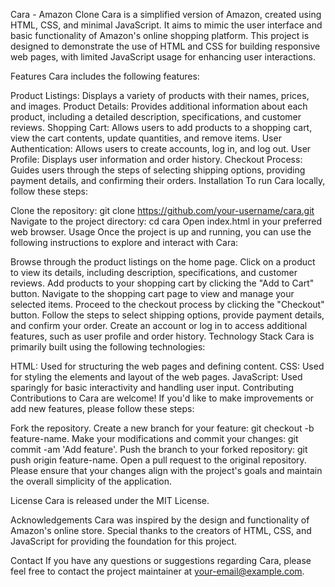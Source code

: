 Cara - Amazon Clone
Cara is a simplified version of Amazon, created using HTML, CSS, and minimal JavaScript. It aims to mimic the user interface and basic functionality of Amazon's online shopping platform. This project is designed to demonstrate the use of HTML and CSS for building responsive web pages, with limited JavaScript usage for enhancing user interactions.

Features
Cara includes the following features:

Product Listings: Displays a variety of products with their names, prices, and images.
Product Details: Provides additional information about each product, including a detailed description, specifications, and customer reviews.
Shopping Cart: Allows users to add products to a shopping cart, view the cart contents, update quantities, and remove items.
User Authentication: Allows users to create accounts, log in, and log out.
User Profile: Displays user information and order history.
Checkout Process: Guides users through the steps of selecting shipping options, providing payment details, and confirming their orders.
Installation
To run Cara locally, follow these steps:

Clone the repository: git clone https://github.com/your-username/cara.git
Navigate to the project directory: cd cara
Open index.html in your preferred web browser.
Usage
Once the project is up and running, you can use the following instructions to explore and interact with Cara:

Browse through the product listings on the home page.
Click on a product to view its details, including description, specifications, and customer reviews.
Add products to your shopping cart by clicking the "Add to Cart" button.
Navigate to the shopping cart page to view and manage your selected items.
Proceed to the checkout process by clicking the "Checkout" button.
Follow the steps to select shipping options, provide payment details, and confirm your order.
Create an account or log in to access additional features, such as user profile and order history.
Technology Stack
Cara is primarily built using the following technologies:

HTML: Used for structuring the web pages and defining content.
CSS: Used for styling the elements and layout of the web pages.
JavaScript: Used sparingly for basic interactivity and handling user input.
Contributing
Contributions to Cara are welcome! If you'd like to make improvements or add new features, please follow these steps:

Fork the repository.
Create a new branch for your feature: git checkout -b feature-name.
Make your modifications and commit your changes: git commit -am 'Add feature'.
Push the branch to your forked repository: git push origin feature-name.
Open a pull request to the original repository.
Please ensure that your changes align with the project's goals and maintain the overall simplicity of the application.

License
Cara is released under the MIT License.

Acknowledgements
Cara was inspired by the design and functionality of Amazon's online store. Special thanks to the creators of HTML, CSS, and JavaScript for providing the foundation for this project.

Contact
If you have any questions or suggestions regarding Cara, please feel free to contact the project maintainer at your-email@example.com.

